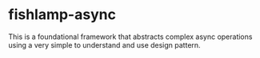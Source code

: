 fishlamp-async
==============

This is a foundational framework that abstracts complex async operations using a very simple to understand and use design pattern.
